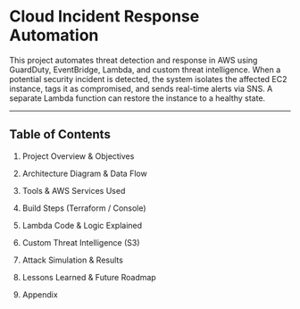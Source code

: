 # Cloud Incident Response Automation

This project automates threat detection and response in AWS using GuardDuty, EventBridge, Lambda, and custom threat intelligence. When a potential security incident is detected, the system isolates the affected EC2 instance, tags it as compromised, and sends real-time alerts via SNS. A separate Lambda function can restore the instance to a healthy state. 

---

## Table of Contents
1. Project Overview & Objectives

2. Architecture Diagram & Data Flow

3. Tools & AWS Services Used

4. Build Steps (Terraform / Console)

5. Lambda Code & Logic Explained

6. Custom Threat Intelligence (S3)

7. Attack Simulation & Results

8. Lessons Learned & Future Roadmap

9. Appendix
